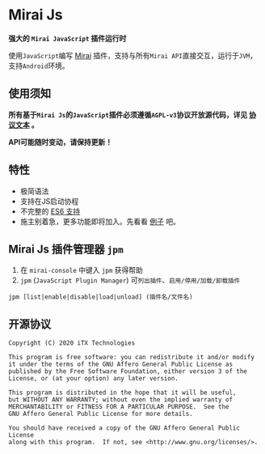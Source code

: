 # Mirai Js

**强大的 `Mirai JavaScript` 插件运行时**

使用`JavaScript`编写 [Mirai](https://github.com/mamoe/mirai) 插件，支持与所有`Mirai API`直接交互，运行于`JVM`，支持`Android`环境。

## 使用须知

**所有基于`Mirai Js`的`JavaScript`插件必须遵循`AGPL-v3`协议开放源代码，详见 [协议文本](LICENSE) 。**

**API可能随时变动，请保持更新！**

## 特性

* 极简语法
* 支持在JS启动协程
* 不完整的 [ES6 支持](https://mozilla.github.io/rhino/compat/engines.html)
* 施主别着急，更多功能即将加入。先看看 [例子](examples) 吧。

## Mirai Js 插件管理器 `jpm`

1. 在 `mirai-console` 中键入 `jpm` 获得帮助
1. `jpm` (`JavaScript Plugin Manager`) 可`列出插件`、`启用/停用/加载/卸载插件`

`jpm [list|enable|disable|load|unload] (插件名/文件名)`

## 开源协议

    Copyright (C) 2020 iTX Technologies

    This program is free software: you can redistribute it and/or modify
    it under the terms of the GNU Affero General Public License as
    published by the Free Software Foundation, either version 3 of the
    License, or (at your option) any later version.

    This program is distributed in the hope that it will be useful,
    but WITHOUT ANY WARRANTY; without even the implied warranty of
    MERCHANTABILITY or FITNESS FOR A PARTICULAR PURPOSE.  See the
    GNU Affero General Public License for more details.

    You should have received a copy of the GNU Affero General Public License
    along with this program.  If not, see <http://www.gnu.org/licenses/>.
